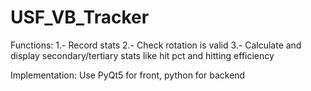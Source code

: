 # USF_VB_Tracker
Functions:
  1.- Record stats
  2.- Check rotation is valid
  3.- Calculate and display secondary/tertiary stats like hit pct and hitting efficiency

Implementation:
Use PyQt5 for front, python for backend
